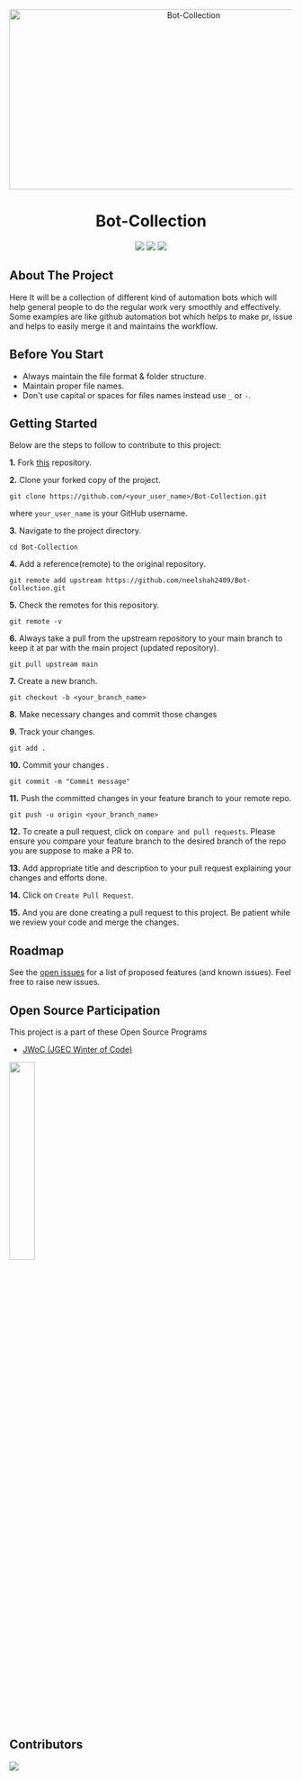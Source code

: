 <div align="center">
  <img src="https://socialify.git.ci/neelshah2409/Bot-Collection/image?font=Raleway&forks=1&issues=1&language=1&name=1&owner=1&pattern=Charlie%20Brown&pulls=1&stargazers=1&theme=Dark" alt="Bot-Collection" width="640" height="320" />
</div>
<h1 align="center">Bot-Collection</h1>
<div align="center">
   <img src="https://forthebadge.com/images/badges/built-with-love.svg" />
   <img src="http://ForTheBadge.com/images/badges/made-with-python.svg" />
   <img src="https://forthebadge.com/images/badges/open-source.svg" />
</div>

## About The Project

Here It will be a collection of different kind of automation bots which will help general people to do the regular work very smoothly and effectively. Some examples are like github automation bot which helps to make pr, issue and helps to easily merge it and maintains the workflow.


## Before You Start

- Always maintain the file format & folder structure.
- Maintain proper file names.
- Don't use capital or spaces for files names instead use `_` or `-`.


## Getting Started

Below are the steps to follow to contribute to this project:

**1.** Fork [this](https://github.com/neelshah2409/Bot-Collection) repository.

**2.** Clone your forked copy of the project.

```
git clone https://github.com/<your_user_name>/Bot-Collection.git
```

where `your_user_name` is your GitHub username.

**3.** Navigate to the project directory.

```
cd Bot-Collection
```

**4.** Add a reference(remote) to the original repository.

```
git remote add upstream https://github.com/neelshah2409/Bot-Collection.git
```

**5.** Check the remotes for this repository.

```
git remote -v
```

**6.** Always take a pull from the upstream repository to your main branch to keep it at par with the main project (updated repository).

```
git pull upstream main
```

**7.** Create a new branch.

```
git checkout -b <your_branch_name>
```

**8.** Make necessary changes and commit those changes

**9.** Track your changes.

```
git add .
```

**10.** Commit your changes .

```
git commit -m "Commit message"
```

**11.** Push the committed changes in your feature branch to your remote repo.

```
git push -u origin <your_branch_name>
```

**12.** To create a pull request, click on `compare and pull requests`. Please ensure you compare your feature branch to the desired branch of the repo you are suppose to make a PR to.

**13.** Add appropriate title and description to your pull request explaining your changes and efforts done.

**14.** Click on `Create Pull Request`.

**15.** And you are done creating a pull request to this project. Be patient while we review your code and merge the changes.


## Roadmap

See the [open issues](https://github.com/neelshah2409/Bot-Collection/issues) for a list of proposed features (and known issues). Feel free to raise new issues.


## Open Source Participation

This project is a part of these Open Source Programs

- [JWoC (JGEC Winter of Code)](https://jwoc.tech/) 

<img src="https://d33wubrfki0l68.cloudfront.net/710cb0d537d2e7fa6246445c0977ecc994f05f5a/6a3b4/assets/img/jwoc_logo.svg" width="30%"/>


## Contributors

<a href="https://github.com/neelshah2409/Bot-Collection/graphs/contributors">
  <img src="https://contrib.rocks/image?repo=neelshah2409/Bot-Collection" />
</a>
